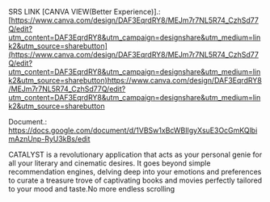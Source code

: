 SRS LINK [CANVA VIEW(Better Experience)].:
[https://www.canva.com/design/DAF3EqrdRY8/MEJm7r7NL5R74_CzhSd77Q/edit?utm_content=DAF3EqrdRY8&utm_campaign=designshare&utm_medium=link2&utm_source=sharebutton](https://www.canva.com/design/DAF3EqrdRY8/MEJm7r7NL5R74_CzhSd77Q/edit?utm_content=DAF3EqrdRY8&utm_campaign=designshare&utm_medium=link2&utm_source=sharebutton)https://www.canva.com/design/DAF3EqrdRY8/MEJm7r7NL5R74_CzhSd77Q/edit?utm_content=DAF3EqrdRY8&utm_campaign=designshare&utm_medium=link2&utm_source=sharebutton


Document.:
https://docs.google.com/document/d/1VBSw1xBcWBIlgyXsuE3OcGmKQlbimAznUnp-RyU3kBs/edit


CATALYST is a revolutionary application that acts as your personal genie for all your literary and cinematic desires. It goes beyond simple recommendation engines, delving deep into your emotions and preferences to curate a treasure trove of captivating books and movies perfectly tailored to your mood and taste.No more endless scrolling
